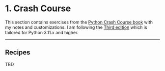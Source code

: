 # 1. Crash Course

This section contains exercises from the [Python Crash Course book](https://nostarch.com/python-crash-course-3rd-edition) with my notes and customizations. I am following the [Third edition](https://ehmatthes.github.io/pcc_3e/) which is tailored for Python 3.11.x and higher.

---

## Recipes

TBD